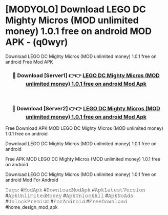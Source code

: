 # [MODYOLO] Download LEGO DC Mighty Micros (MOD unlimited money) 1.0.1 free on android MOD APK - (q0wyr)
Download LEGO DC Mighty Micros (MOD unlimited money) 1.0.1 free on android Free Mod APK

<div align="center">
<h3>🔴 Download [Server1] 👉👉 <a href="https://apk-comot.site?title=LEGO_DC_Mighty_Micros_(MOD_unlimited_money)_1.0.1_free_on_android">LEGO DC Mighty Micros (MOD unlimited money) 1.0.1 free on android Mod Apk</a></h3><br>

<h3>🔴 Download [Server2] 👉👉 <a href="https://apk-comot.site?title=LEGO_DC_Mighty_Micros_(MOD_unlimited_money)_1.0.1_free_on_android">LEGO DC Mighty Micros (MOD unlimited money) 1.0.1 free on android Mod Apk</a></h3>
</div>


Free Download APK MOD LEGO DC Mighty Micros (MOD unlimited money) 1.0.1 free on android

Download LEGO DC Mighty Micros (MOD unlimited money) 1.0.1 free on android 

Free APK MOD LEGO DC Mighty Micros (MOD unlimited money) 1.0.1 free on android 

Download LEGO DC Mighty Micros (MOD unlimited money) 1.0.1 free on android Mod For Android

𝚃𝚊𝚐𝚜: #𝙼𝚘𝚍𝙰𝚙𝚔 #𝙳𝚘𝚠𝚗𝚕𝚘𝚊𝚍𝙼𝚘𝚍𝙰𝚙𝚔 #𝙰𝚙𝚔𝙻𝚊𝚝𝚎𝚜𝚝𝚅𝚎𝚛𝚜𝚒𝚘𝚗 #𝙰𝚙𝚔𝚄𝚗𝚕𝚒𝚖𝚒𝚝𝚎𝚍𝙼𝚘𝚗𝚎𝚢 #𝙰𝚙𝚔𝚄𝚗𝚕𝚘𝚌𝚔𝙰𝚕𝚕 #𝙰𝚙𝚔𝙽𝚘𝙰𝚍𝚜 #𝚄𝚗𝚕𝚘𝚌𝚔𝙿𝚛𝚎𝚖𝚒𝚞𝚖 #𝙵𝚘𝚛𝙰𝚗𝚍𝚛𝚘𝚒𝚍 #𝙵𝚛𝚎𝚎𝙳𝚘𝚠𝚗𝚕𝚘𝚊𝚍 #home_design_mod_apk